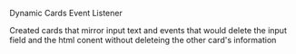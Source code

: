 Dynamic Cards Event Listener


Created cards that mirror input text and events that would delete the input field and the html conent without deleteing the other card's information